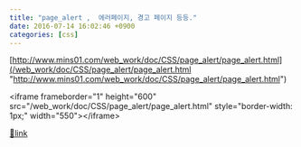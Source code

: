 ```yaml
---
title: "page_alert ,  에러페이지, 경고 페이지 등등."
date: 2016-07-14 16:02:46 +0900
categories: [css]
---
```


[http://www.mins01.com/web_work/doc/CSS/page_alert/page_alert.html](/web_work/doc/CSS/page_alert/page_alert.html "http://www.mins01.com/web_work/doc/CSS/page_alert/page_alert.html")  
  
&lt;iframe frameborder="1" height="600" src="/web_work/doc/CSS/page_alert/page_alert.html" style="border-width: 1px;" width="550"&gt;&lt;/iframe&gt;  



[🔗link](http://www.mins01.com/mh/tech/read/1021)